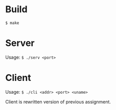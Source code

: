 # Build

`$ make`

# Server

Usage: `$ ./serv <port>`

# Client

Usage: `$ ./cli <addr> <port> <uname>`

Client is rewritten version of previous assignment.